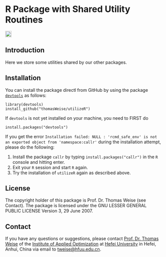 # R Package with Shared Utility Routines

[<img alt="Travis CI Build Status" src="https://img.shields.io/travis/thomasWeise/utilizeR/master.svg" height="20"/>](https://travis-ci.org/thomasWeise/utilizeR/)

## Introduction

Here we store some utilities shared by our other packages.
    
## Installation

You can install the package directl from GitHub by using the package
[`devtools`](http://cran.r-project.org/web/packages/devtools/index.html) as
follows:

    library(devtools)
    install_github("thomasWeise/utilizeR")

If `devtools` is not yet installed on your machine, you need to FIRST do

    install.packages("devtools")
    
If you get the error `Installation failed: NULL : 'rcmd_safe_env' is not an exported object from 'namespace:callr'` during the installation attempt, please do the following:

1. Install the package `callr` by typing `install.packages("callr")` in the `R` console and hitting enter.
2. Exit your `R` session and start `R` again.
3. Try the installation of `utilizeR` again as described above.

## License

The copyright holder of this package is Prof. Dr. Thomas Weise (see Contact).
The package is licensed under the  GNU LESSER GENERAL PUBLIC LICENSE Version 3, 29 June 2007.

## Contact

If you have any questions or suggestions, please contact
[Prof. Dr. Thomas Weise](http://iao.hfuu.edu.cn/team/director) of the
[Institute of Applied Optimization](http://iao.hfuu.edu.cn/) at
[Hefei University](http://www.hfuu.edu.cn) in
Hefei, Anhui, China via
email to [tweise@hfuu.edu.cn](mailto:tweise@hfuu.edu.cn).
